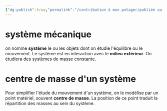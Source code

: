 ```yaml
---
{"dg-publish":true,"permalink":"/contribution à mon potager/publiée ou presque/cours lycée/description d'un système/"}
---
```


# système mécanique
on nomme **système** le ou les objets dont on étudie l'équilibre ou le mouvement. Le système est en interaction avec le **milieu extérieur**. On étudiera des systèmes de masse constante.
# centre de masse d'un système
Pour simplifier l'étude du mouvement d'un système, on le modélise par un point matériel, souvent **centre de masse**. La position de ce point traduit la répartition des masses au sein du système.